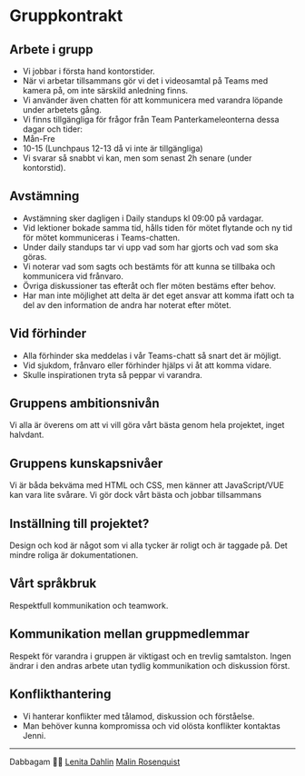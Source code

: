 # Gruppkontrakt

## Arbete i grupp
- Vi jobbar i första hand kontorstider.
- När vi arbetar tillsammans gör vi det i videosamtal på Teams med kamera på, om inte särskild anledning finns.
- Vi använder även chatten för att kommunicera med varandra löpande under arbetets gång.
- Vi finns tillgängliga för frågor från Team Panterkameleonterna dessa dagar och tider:
- Mån-Fre
- 10-15 (Lunchpaus 12-13 då vi inte är tillgängliga)
- Vi svarar så snabbt vi kan, men som senast 2h senare (under kontorstid).

## Avstämning
- Avstämning sker dagligen i Daily standups kl 09:00 på vardagar. 
- Vid lektioner bokade samma tid, hålls tiden för mötet flytande och ny tid för mötet kommuniceras i Teams-chatten.
- Under daily standups tar vi upp vad som har gjorts och vad som ska göras.
- Vi noterar vad som sagts och bestämts för att kunna se tillbaka och kommunicera vid frånvaro.
- Övriga diskussioner tas efteråt och fler möten bestäms efter behov.
- Har man inte möjlighet att delta är det eget ansvar att komma ifatt och ta del av den information de andra har noterat efter mötet.

## Vid förhinder
- Alla förhinder ska meddelas i vår Teams-chatt så snart det är möjligt.
- Vid sjukdom, frånvaro eller förhinder hjälps vi åt att komma vidare. 
- Skulle inspirationen tryta så peppar vi varandra.

## Gruppens ambitionsnivån
Vi alla är överens om att vi vill göra vårt bästa genom hela projektet, inget halvdant.

## Gruppens kunskapsnivåer
Vi är båda bekväma med HTML och CSS, men känner att JavaScript/VUE kan vara lite svårare. Vi gör dock vårt bästa och jobbar tillsammans

## Inställning till projektet?
Design och kod är något som vi alla tycker är roligt och är taggade på. Det mindre roliga är dokumentationen.

## Vårt språkbruk
Respektfull kommunikation och teamwork.

## Kommunikation mellan gruppmedlemmar
Respekt för varandra i gruppen är viktigast och en trevlig samtalston.
Ingen ändrar i den andras arbete utan tydlig kommunikation och diskussion först.

## Konflikthantering
- Vi hanterar konflikter med tålamod, diskussion och förståelse. 
- Man behöver kunna kompromissa och vid olösta konflikter kontaktas Jenni.

__________________________________________________________

Dabbagam 📜✅
[Lenita Dahlin](https://github.com/LDMI-24)
[Malin Rosenquist](https://github.com/MalinRosenquist)